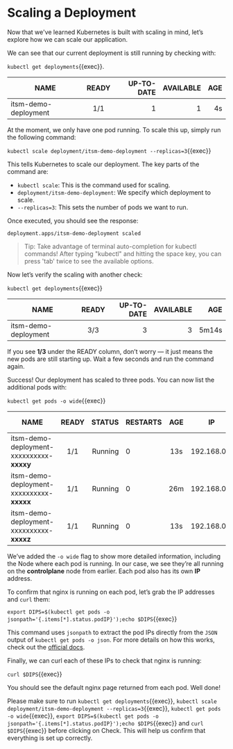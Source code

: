 # Scaling a Deployment

Now that we've learned Kubernetes is built with scaling in mind, let’s explore how we can scale our application.

We can see that our current deployment is still running by checking with:

`kubectl get deployments`{{exec}}.

| NAME                  | READY | UP-TO-DATE  | AVAILABLE | AGE | 
| --------------------- |:-----:| -----------:| ---------:| ---:|
| itsm-demo-deployment  |  1/1  | 1           | 1         |  4s |

At the moment, we only have one pod running. To scale this up, simply run the following command:

`kubectl scale deployment/itsm-demo-deployment --replicas=3`{{exec}}

This tells Kubernetes to scale our deployment. The key parts of the command are:

* `kubectl scale`: This is the command used for scaling.
* `deployment/itsm-demo-deployment`: We specify which deployment to scale.
* `--replicas=3`: This sets the number of pods we want to run.

Once executed, you should see the response:

```
deployment.apps/itsm-demo-deployment scaled
```
> Tip: Take advantage of terminal auto-completion for kubectl commands! After typing "kubectl" and hitting the space key, you can press 'tab' twice to see the available options.

Now let’s verify the scaling with another check:

`kubectl get deployments`{{exec}}

| NAME                  | READY | UP-TO-DATE  | AVAILABLE |   AGE  | 
| --------------------- |:-----:| -----------:| ---------:| ------:|
| itsm-demo-deployment  |  3/3  | 3           | 3         |  5m14s |
	
If you see **1/3** under the READY column, don’t worry — it just means the new pods are still starting up. Wait a few seconds and run the command again.

Success! Our deployment has scaled to three pods. You can now list the additional pods with:

`kubectl get pods -o wide`{{exec}}

| NAME                                    | READY | STATUS  | RESTARTS |  AGE | IP            | NODE        | NOMINATED NODE | READINESS GATES |
| --------------------------------------- |:-----:| -------:| :--------| :---:| :------------:| :----------:| :-------------:| :--------------:|
| itsm-demo-deployment-xxxxxxxxxx-**xxxxy**   |  1/1  | Running | 0        |  13s | 192.168.0.7   | controlplane| \<None\>       | \<None\>        |
| itsm-demo-deployment-xxxxxxxxxx-**xxxxx**   |  1/1  | Running | 0        |  26m | 192.168.0.6   | controlplane| \<None\>       | \<None\>        |
| itsm-demo-deployment-xxxxxxxxxx-**xxxxz**   |  1/1  | Running | 0        |  13s | 192.168.0.8   | controlplane| \<None\>       | \<None\>        |

We’ve added the `-o wide` flag to show more detailed information, including the Node where each pod is running. In our case, we see they’re all running on the **controlplane** node from earlier. Each pod also has its own **IP** address.

To confirm that nginx is running on each pod, let’s grab the IP addresses and `curl` them:

`export DIPS=$(kubectl get pods -o jsonpath='{.items[*].status.podIP}');echo $DIPS`{{exec}} 

This command uses `jsonpath` to extract the pod IPs directly from the `JSON` output of `kubectl get pods -o json`. For more details on how this works, check out the [official docs](https://kubernetes.io/docs/reference/kubectl/jsonpath/).

Finally, we can curl each of these IPs to check that nginx is running:

`curl $DIPS`{{exec}}

You should see the default nginx page returned from each pod. Well done!


Please make sure to run `kubectl get deployments`{{exec}}, `kubectl scale deployment/itsm-demo-deployment --replicas=3`{{exec}}, `kubectl get pods -o wide`{{exec}}, `export DIPS=$(kubectl get pods -o jsonpath='{.items[*].status.podIP}');echo $DIPS`{{exec}} and `curl $DIPS`{{exec}} before clicking on Check. This will help us confirm that everything is set up correctly.